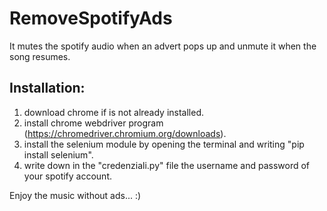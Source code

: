# RemoveSpotifyAds
It mutes the spotify audio when an advert pops up and unmute it when the song resumes.


## Installation:

  1. download chrome if is not already installed.
  2. install chrome webdriver program (https://chromedriver.chromium.org/downloads).
  3. install the selenium module by opening the terminal and writing "pip install selenium".
  4. write down in the "credenziali.py" file the username and password of your spotify account.
  
Enjoy the music without ads... :)
